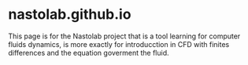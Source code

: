 # nastolab.github.io
This page is for the Nastolab project that is a tool learning for computer fluids dynamics, is more exactly for introducction in CFD with finites differences and the equation goverment the fluid.
